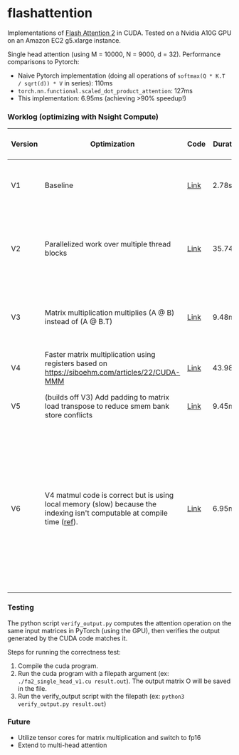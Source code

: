 # flashattention

Implementations of [Flash Attention 2](https://arxiv.org/abs/2307.08691) in CUDA. Tested on a Nvidia A10G GPU on an Amazon EC2 g5.xlarge instance.

Single head attention (using M = 10000, N = 9000, d = 32). Performance comparisons to Pytorch:
- Naive Pytorch implementation (doing all operations of `softmax(Q * K.T / sqrt(d)) * V` in series): 110ms
- `torch.nn.functional.scaled_dot_product_attention`: 127ms
- This implementation: 6.95ms (achieving >90% speedup!)

### Worklog (optimizing with Nsight Compute)

| Version | Optimization | Code | Duration | Compute Throughput % | Memory Throughput % | Notes |
| - | - | - | - | - | - | - |
| V1 | Baseline | [Link](./fa2_single_head_v1.cu) | 2.78s | 0.27% | 1.19% | Estimated speedup 98.75% since only 1 of 80 SMs being used. Compiling with `nvcc -o fa2_single_head_v1 fa2_single_head_v1.cu -lineinfo`.
| V2 | Parallelized work over multiple thread blocks | [Link](./fa2_single_head_v2.cu) | 35.74ms | 21.04% | 92.73% | Uncoalesced shared accesses est speedup 86.73%, shared load bank conflicts est speedup 78.20%, L1TEX local store access pattern est speedup 74.97%. Matrix multiplication is primary memory overhead.
| V3 | Matrix multiplication multiplies (A @ B) instead of (A @ B.T) | [Link](./fa2_single_head_v3.cu) | 9.48ms | 79.28% | 79.28% | L1TEX local store access pattern est speedup 55.43%; Memory I/O causing warp stalls. `matrix_block_load_transpose()` seems to have a big memory overhead.
| V4 | Faster matrix multiplication using registers based on https://siboehm.com/articles/22/CUDA-MMM | [Link](./fa2_single_head_v4.cu) | 43.98ms | 53.32% | 53.32% | Why is this slower than V3? Seems to be using local memory not registers.
| V5 | (builds off V3) Add padding to matrix load transpose to reduce smem bank store conflicts | [Link](./fa2_single_head_v5.cu) | 9.45ms | 79.61% | 79.61% | Matrix multiplication needs to be improved. li_update and mi_update also have excessive L1 wavefronts.
| V6 | V4 matmul code is correct but is using local memory (slow) because the indexing isn't computable at compile time ([ref](https://forums.developer.nvidia.com/t/nvcc-chooses-to-use-local-memory-while-there-is-a-lot-of-registers-it-can-use/198870)). | [Link](./fa2_single_head_v6.cu) | 6.95ms | 68.04% | 68.04% | Threads per block reduced to 512 to allow for more register space (only 64k per thread block, according to [technical specifications](https://docs.nvidia.com/cuda/cuda-c-programming-guide/index.html#features-and-technical-specifications)). However matmul is much faster so this is worth doing. New compile command: `nvcc -o fa2_single_head_v5 fa2_single_head_v5.cu -lineinfo -Xptxas -v -O3 -maxrregcount 128` to utilize as many registers as possible. Tried various blocktiling sizes (constant T), T=4 has best performance. Adding optimizations from V5 doesn't seem to help anymore - this builds off of V4.

### Testing

The python script `verify_output.py` computes the attention operation on the same input matrices in PyTorch (using the GPU), then verifies the output generated by the CUDA code matches it.

Steps for running the correctness test:
1. Compile the cuda program.
1. Run the cuda program with a filepath argument (ex: `./fa2_single_head_v1.cu result.out`). The output matrix O will be saved in the file.
2. Run the verify_output script with the filepath (ex: `python3 verify_output.py result.out`)

### Future
- Utilize tensor cores for matrix multiplication and switch to fp16
- Extend to multi-head attention
